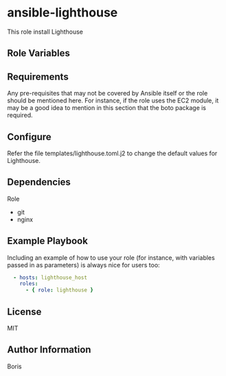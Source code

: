 ansible-lighthouse
=========

This role install Lighthouse

Role Variables
--------------

Requirements
------------

Any pre-requisites that may not be covered by Ansible itself or the role should be mentioned here. For instance, if the role uses the EC2 module, it may be a good idea to mention in this section that the boto package is required.

Configure
--------

Refer the file templates/lighthouse.toml.j2 to change the default values for Lighthouse.

Dependencies
------------

Role 
  - git
  - nginx

Example Playbook
----------------

Including an example of how to use your role (for instance, with variables passed in as parameters) is always nice for users too:
```yaml
  - hosts: lighthouse_host 
    roles:
      - { role: lighthouse }
```

License
-------

MIT

Author Information
------------------

Boris
